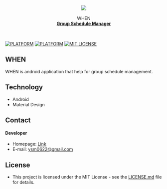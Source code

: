 <br>
<p align="center">
<img src="https://github.com/TeamWHEN/WHEN/blob/master/app/src/main/res/drawable/product_icon0.png?raw=true"/><br><br>
WHEN<br>
<a href="#"><strong>Group Schedule Manager</strong></a>
<br><br><br>
</p>

[![PLATFORM](https://img.shields.io/badge/Platform-Android-brightgreen.svg)](#)
[![PLATFORM](https://img.shields.io/travis/USER/REPO.svg)](#)
[![MIT LICENSE](https://img.shields.io/badge/License-MIT-orange.svg)](#)

## WHEN
WHEN is android application that help for group schedule management.<br>

## Technology
* Android
* Material Design

## Contact
#### Developer
* Homepage: [Link](https://ysm0622.github.io/photo)
* E-mail: ysm0622@gmail.com

## License
* This project is licensed under the MIT License - see the [LICENSE.md](LICENSE.md) file for details.<br>
